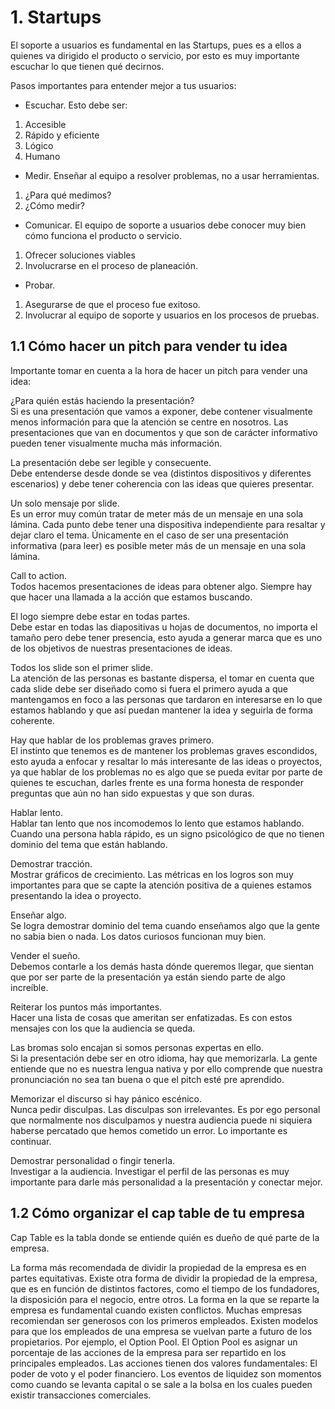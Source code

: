 # 1. Startups

El soporte a usuarios es fundamental en las Startups, pues es a ellos a
quienes va dirigido el producto o servicio, por esto es muy importante
escuchar lo que tienen qué decirnos.

Pasos importantes para entender mejor a tus usuarios:

-   Escuchar. Esto debe ser:

1)  Accesible
2)  Rápido y eficiente
3)  Lógico
4)  Humano

-   Medir. Enseñar al equipo a resolver problemas, no a usar
    herramientas.

1)  ¿Para qué medimos?
2)  ¿Cómo medir?

-   Comunicar. El equipo de soporte a usuarios debe conocer muy bien
    cómo funciona el producto o servicio.

1)  Ofrecer soluciones viables
2)  Involucrarse en el proceso de planeación.

-   Probar.

1)  Asegurarse de que el proceso fue exitoso.
2)  Involucrar al equipo de soporte y usuarios en los procesos de
    pruebas.



## 1.1 Cómo hacer un pitch para vender tu idea

Importante tomar en cuenta a la hora de hacer un pitch para vender una
idea:

¿Para quién estás haciendo la presentación?  
Si es una presentación que vamos a exponer, debe contener visualmente
menos información para que la atención se centre en nosotros. Las
presentaciones que van en documentos y que son de carácter informativo
pueden tener visualmente mucha más información.

La presentación debe ser legible y consecuente.  
Debe entenderse desde donde se vea (distintos dispositivos y diferentes
escenarios) y debe tener coherencia con las ideas que quieres presentar.

Un solo mensaje por slide.  
Es un error muy común tratar de meter más de un mensaje en una sola
lámina. Cada punto debe tener una dispositiva independiente para
resaltar y dejar claro el tema. Únicamente en el caso de ser una
presentación informativa (para leer) es posible meter más de un mensaje
en una sola lámina.

Call to action.  
Todos hacemos presentaciones de ideas para obtener algo. Siempre hay que
hacer una llamada a la acción que estamos buscando.

El logo siempre debe estar en todas partes.  
Debe estar en todas las diapositivas u hojas de documentos, no importa
el tamaño pero debe tener presencia, esto ayuda a generar marca que es
uno de los objetivos de nuestras presentaciones de ideas.

Todos los slide son el primer slide.  
La atención de las personas es bastante dispersa, el tomar en cuenta que
cada slide debe ser diseñado como si fuera el primero ayuda a que
mantengamos en foco a las personas que tardaron en interesarse en lo que
estamos hablando y que así puedan mantener la idea y seguirla de forma
coherente.

Hay que hablar de los problemas graves primero.  
El instinto que tenemos es de mantener los problemas graves escondidos,
esto ayuda a enfocar y resaltar lo más interesante de las ideas o
proyectos, ya que hablar de los problemas no es algo que se pueda evitar
por parte de quienes te escuchan, darles frente es una forma honesta de
responder preguntas que aún no han sido expuestas y que son duras.

Hablar lento.  
Hablar tan lento que nos incomodemos lo lento que estamos hablando.
Cuando una persona habla rápido, es un signo psicológico de que no
tienen dominio del tema que están hablando.

Demostrar tracción.  
Mostrar gráficos de crecimiento. Las métricas en los logros son muy
importantes para que se capte la atención positiva de a quienes estamos
presentando la idea o proyecto.

Enseñar algo.  
Se logra demostrar dominio del tema cuando enseñamos algo que la gente
no sabia bien o nada. Los datos curiosos funcionan muy bien.

Vender el sueño.  
Debemos contarle a los demás hasta dónde queremos llegar, que sientan
que por ser parte de la presentación ya están siendo parte de algo
increíble.

Reiterar los puntos más importantes.  
Hacer una lista de cosas que ameritan ser enfatizadas. Es con estos
mensajes con los que la audiencia se queda.

Las bromas solo encajan si somos personas expertas en ello.  
Si la presentación debe ser en otro idioma, hay que memorizarla. La
gente entiende que no es nuestra lengua nativa y por ello comprende que
nuestra pronunciación no sea tan buena o que el pitch esté pre
aprendido.

Memorizar el discurso si hay pánico escénico.  
Nunca pedir disculpas. Las disculpas son irrelevantes. Es por ego
personal que normalmente nos disculpamos y nuestra audiencia puede ni
siquiera haberse percatado que hemos cometido un error. Lo importante es
continuar.

Demostrar personalidad o fingir tenerla.  
Investigar a la audiencia. Investigar el perfil de las personas es muy
importante para darle más personalidad a la presentación y conectar
mejor.

## 1.2 Cómo organizar el cap table de tu empresa

Cap Table es la tabla donde se entiende quién es dueño de qué parte de
la empresa.

La forma más recomendada de dividir la propiedad de la empresa es en
partes equitativas. Existe otra forma de dividir la propiedad de la
empresa, que es en función de distintos factores, como el tiempo de los
fundadores, la disposición para el negocio, entre otros. La forma en la
que se reparte la empresa es fundamental cuando existen conflictos.
Muchas empresas recomiendan ser generosos con los primeros empleados.
Existen modelos para que los empleados de una empresa se vuelvan parte a
futuro de los propietarios. Por ejemplo, el Option Pool. El Option Pool
es asignar un porcentaje de las acciones de la empresa para ser
repartido en los principales empleados. Las acciones tienen dos valores
fundamentales: El poder de voto y el poder financiero. Los eventos de
liquidez son momentos como cuando se levanta capital o se sale a la
bolsa en los cuales pueden existir transacciones comerciales.
